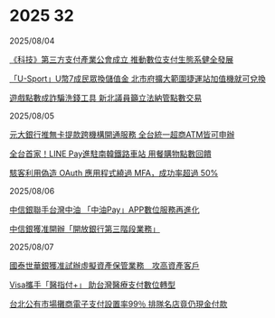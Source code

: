 # 2025 32

2025/08/04

[《科技》第三方支付產業公會成立 推動數位支付生態系健全發展](https://www.chinatimes.com/realtimenews/20250804002909-260410?chdtv)

[「U-Sport」U幣7成民眾換儲值金 北市府擴大範圍捷運站加值機就可兌換](https://udn.com/news/story/7266/8917145)

[遊戲點數成詐騙洗錢工具 新北議員籲立法納管點數交易](https://udn.com/news/story/124490/8916392)

2025/08/05

[元大銀行推無卡提款跨機構開通服務 全台統一超商ATM皆可申辦](https://udn.com/news/story/7239/8918908)

[全台首家！LINE Pay進駐南韓鐵路車站 用餐購物點數回饋](https://udn.com/news/story/7239/8919739)

[駭客利用偽造 OAuth 應用程式繞過 MFA，成功率超過 50%](https://www.informationsecurity.com.tw/article/article_detail.aspx?aid=12096)

2025/08/06

[中信銀聯手台灣中油 「中油Pay」APP數位服務再進化](https://money.udn.com/money/story/5613/8921824)

[中信銀獲准開辦「開放銀行第三階段業務」](https://www.ctee.com.tw/news/20250806701282-430304)

2025/08/07

[國泰世華銀獲准試辦虛擬資產保管業務　攻高資產客戶](https://www.cna.com.tw/news/afe/202508070369.aspx)

[Visa攜手「醫指付+」 助台灣醫療支付數位轉型](https://ec.ltn.com.tw/article/breakingnews/5136249)

[台北公有市場攤商電子支付設置率99％ 排隊名店竟仍現金付款](https://news.ltn.com.tw/news/life/breakingnews/5135871)